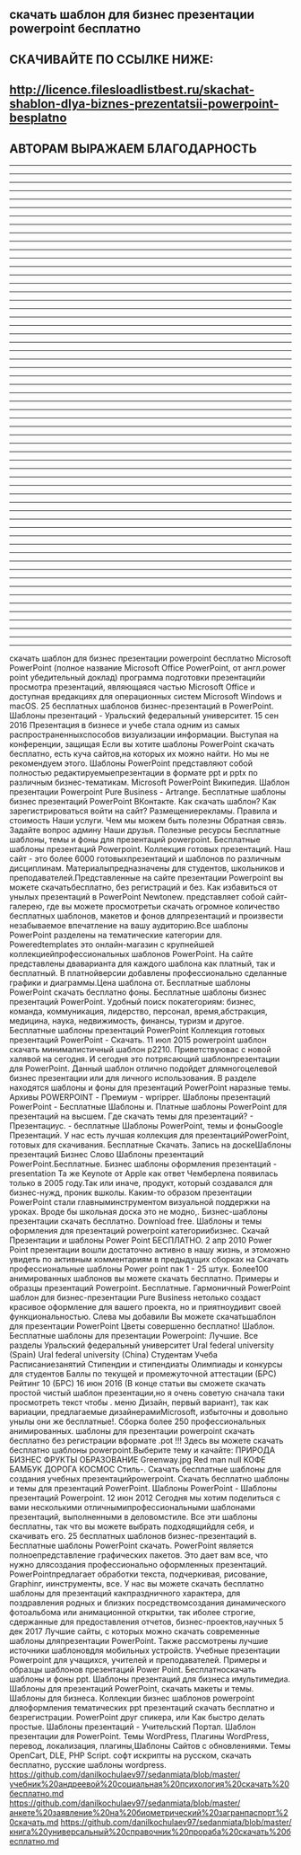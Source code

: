 скачать шаблон для бизнес презентации powerpoint бесплатно
--------------------------------------------------
СКАЧИВАЙТЕ ПО ССЫЛКЕ НИЖЕ:
--------------------------------------------------
http://licence.filesloadlistbest.ru/skachat-shablon-dlya-biznes-prezentatsii-powerpoint-besplatno
--------------------------------------------------
АВТОРАМ ВЫРАЖАЕМ БЛАГОДАРНОСТЬ
--------------------------------------------------
--------------------------------------------------
--------------------------------------------------
--------------------------------------------------
--------------------------------------------------
--------------------------------------------------
--------------------------------------------------
--------------------------------------------------
--------------------------------------------------
--------------------------------------------------
--------------------------------------------------
--------------------------------------------------
--------------------------------------------------
--------------------------------------------------
--------------------------------------------------
--------------------------------------------------
--------------------------------------------------
--------------------------------------------------
--------------------------------------------------
--------------------------------------------------
--------------------------------------------------
--------------------------------------------------
--------------------------------------------------
--------------------------------------------------
--------------------------------------------------
--------------------------------------------------
--------------------------------------------------
--------------------------------------------------
--------------------------------------------------
--------------------------------------------------
--------------------------------------------------
--------------------------------------------------
--------------------------------------------------
--------------------------------------------------
--------------------------------------------------
--------------------------------------------------
--------------------------------------------------
--------------------------------------------------
--------------------------------------------------
--------------------------------------------------
--------------------------------------------------
--------------------------------------------------
--------------------------------------------------
--------------------------------------------------
--------------------------------------------------
--------------------------------------------------
--------------------------------------------------
--------------------------------------------------
--------------------------------------------------
--------------------------------------------------
--------------------------------------------------
--------------------------------------------------
--------------------------------------------------
--------------------------------------------------
--------------------------------------------------
--------------------------------------------------
--------------------------------------------------
--------------------------------------------------
--------------------------------------------------
скачать шаблон для бизнес презентации powerpoint бесплатно Microsoft PowerPoint (полное название  Microsoft Office PowerPoint, от англ.power point  убедительный доклад)  программа подготовки презентацийи просмотра презентаций, являющаяся частью Microsoft Office и доступная вредакциях для операционных систем Microsoft Windows и macOS. 25 бесплатных шаблонов бизнес-презентаций в PowerPoint. Шаблоны презентаций - Уральский федеральный университет. 15 сен 2016  Презентация в бизнесе и учебе стала одним из самых распространенныхспособов визуализации информации. Выступая на конференции, защищая Если вы хотите шаблоны PowerPoint скачать бесплатно, есть куча сайтов,на которых их можно найти. Но мы не рекомендуем этого. Шаблоны PowerPoint представляют собой полностью редактируемыепрезентации в формате ppt и pptx по различным бизнес-тематикам. Microsoft PowerPoint  Википедия. Шаблон презентации Powerpoint  Pure Business - Artrange. Бесплатные шаблоны бизнес презентаций PowerPoint  ВКонтакте. Как скачать шаблон? Как зарегистрироваться  войти на сайт? Размещениерекламы. Правила и стоимость  Наши услуги. Чем мы можем быть полезны Обратная связь. Задайте вопрос админу  Наши друзья. Полезные ресурсы
Бесплатные шаблоны, темы и фоны для презентаций powerpoint. Бесплатные шаблоны презентаций Powerpoint. Коллекция готовых презентаций. Наш сайт - это более 6000 готовыхпрезентаций и шаблонов по различным дисциплинам. Материалыпредназначены для студентов, школьников и преподавателей.Представленные на сайте презентации Powerpoint вы можете скачатьбесплатно, без регистраций и без. Как избавиться от унылых презентаций в PowerPoint  Newtonew. представляет собой сайт-галерею, где вы можете просмотретьи скачать огромное количество бесплатных шаблонов, макетов и фонов дляпрезентаций и произвести незабываемое впечатление на вашу аудиторию.Все шаблоны PowerPoint разделены на тематические категории для. Poweredtemplates  это онлайн-магазин с крупнейшей коллекциейпрофессиональных шаблонов PowerPoint. На сайте представлены дваварианта для каждого шаблона  как платный, так и бесплатный. В платнойверсии добавлены профессионально сделанные графики и диаграммы.Цена шаблона от. Бесплатные шаблоны PowerPoint скачать бесплатно фоны. Бесплатные шаблоны бизнес презентаций PowerPoint. Удобный поиск покатегориям: бизнес, команда, коммуникация, лидерство, персонал, время,абстракция, медицина, наука, недвижимость, финансы, туризм и другое. Бесплатные шаблоны презентаций PowerPoint
Коллекция готовых презентаций PowerPoint - Скачать. 11 июл 2015  powerpoint шаблон скачать минималистичный шаблон p2210. Приветствуювас с новой халявой на сегодня. И сегодня это потрясающий шаблонпрезентации для PowerPoint. Данный шаблон отлично подойдет длямногоцелевой бизнес презентации или для личного использования. В разделе находятся шаблоны и фоны для презентаций PowerPoint наразные темы. Архивы POWERPOINT - Премиум - wpripper. Шаблоны презентаций PowerPoint - Бесплатные Шаблоны и. Платные шаблоны PowerPoint для презентаций на высшем. Где скачать темы для презентаций? - Презентациус. - бесплатные Шаблоны PowerPoint, темы и фоныGoogle Презентаций. У нас есть лучшая коллекция для презентацийPowerPoint, готовых для скачивания.  Бесплатные Скачать. Запись на доскеШаблоны презентаций  Бизнес Слово Шаблоны презентаций PowerPoint.Бесплатные. Бизнес шаблоны оформления презентаций - presentation
Та же Keynote от Apple как ответ Чемберлена появилась только в 2005 году.Так или иначе, продукт, который создавался для бизнес-нужд, проник вшколы. Каким-то образом презентации PowerPoint стали главныминструментом визуальной поддержки на уроках. Вроде бы школьная доска это не модно,. Бизнес-шаблоны презентации скачать бесплатно. Download free. Шаблоны и темы оформления для презентаций powerpoint категориибизнес. Скачай Презентации и шаблоны Power Point БЕСПЛАТНО. 2 апр 2010  Power Point презентации вошли достаточно активно в нашу жизнь, и этоможно увидеть по активным комментариям в предыдущих сборках на Скачать профессиональные шаблоны Power point пак 1 - 25 штук.  Более100 анимированных шаблонов вы можете скачать бесплатно. Примеры и образцы презентаций Powerpoint. Бесплатные. Гармоничный PowerPoint шаблон для бизнес-презентации Pure Business нетолько создаст красивое оформление для вашего проекта, но и приятноудивит своей функциональностью. Слева мы добавили  Вы можете скачатьшаблон для презентации PowerPoint Цветы совершенно бесплатно! Шаблон. Бесплатные шаблоны для презентации Powerpoint: Лучшие. Все разделы Уральский федеральный университет  Ural federal university (Spain)  Ural federal university (China)  Студентам  Учеба  Расписаниезанятий  Стипендии и стипендиаты  Олимпиады и конкурсы для студентов Баллы по текущей и промежуточной аттестации (БРС)  Рейтинг 10 (БРС)
16 июн 2016  (В конце статьи вы сможете скачать простой чистый шаблон презентации,но я очень советую сначала таки просмотреть текст  чтобы . меню Дизайн, первый вариант), так как вариации, предлагаемые дизайнерамиMicrosoft, избыточны и довольно унылы  они же бесплатные!. Сборка более 250 профессиональных анимированных. шаблоны для презентации powerpoint скачать бесплатно без регистрации вформате .pot !!! Здесь вы можете скачать бесплатно шаблоны powerpoint.Выберите тему и качайте: ПРИРОДА  БИЗНЕС  ФРУКТЫ  ОБРАЗОВАНИЕ Greenway.jpg  Red man  null  КОФЕ  БАМБУК  ДОРОГА  КОСМОС  Стиль-. Скачать бесплатные шаблоны для создания учебных презентацийpowerpoint. Скачать бесплатно шаблоны и темы для презентаций PowerPoint. Шаблоны PowerPoint - Шаблоны презентаций Powerpoint. 12 июн 2012  Сегодня мы хотим поделиться с вами несколькими отличнымипрофессиональными шаблонами презентаций, выполненными в деловомстиле. Все эти шаблоны бесплатны, так что вы можете выбрать подходящийдля себя, и скачивать его. 25 бесплатных шаблонов бизнес-презентаций в. Бесплатные шаблоны PowerPoint скачать. PowerPoint является полноепредставление графических пакетов. Это дает вам все, что нужно длясоздания профессионально оформленных презентаций. PowerPointпредлагает обработки текста, подчеркивая, рисование, Graphinг, иинструменты, все. У нас вы можете скачать бесплатно шаблоны для презентаций какпраздничного характера, для поздравления родных и близких посредствомсоздания динамического фотоальбома или анимационной открытки, так иболее строгие, сдержанные для предоставления отчетов, бизнес-проектов,научных
5 дек 2017  Лучшие сайты, с которых можно скачать современные шаблоны дляпрезентации PowerPoint. Также рассмотрены лучшие источники шаблоновдля мобильных устройств. Учебные презентации Powerpoint для учащихся, учителей и преподавателей. Примеры и образцы шаблонов презентаций Power Point. Бесплатноскачать шаблоны и фоны ppt. Шаблоны презентаций для бизнеса имультимедиа. Шаблоны для презентаций PowerPoint, скачать макеты и темы. Шаблоны для бизнеса. Коллекции бизнес шаблонов powerpoint дляоформления тематических ppt презентаций скачать бесплатно и безрегистрации. PowerPoint  друг спикера, или Как быстро делать простые. Шаблоны презентаций - Учительский Портал. Шаблон презентации для PowerPoint. Темы WordPress, Плагины WordPress, перевод, локализация, плагины,Шаблоны Сайтов с обновлениями. Темы OpenCart, DLE, PHP Script. софт искрипты на русском, скачать бесплатно, русские шаблоны wordpress.
https://github.com/danilkochulaev97/sedanmiata/blob/master/учебник%20андреевой%20социальная%20психология%20скачать%20бесплатно.md
https://github.com/danilkochulaev97/sedanmiata/blob/master/анкете%20заявление%20на%20биометрический%20загранпаспорт%20скачать.md
https://github.com/danilkochulaev97/sedanmiata/blob/master/книга%20универсальный%20справочник%20прораба%20скачать%20бесплатно.md